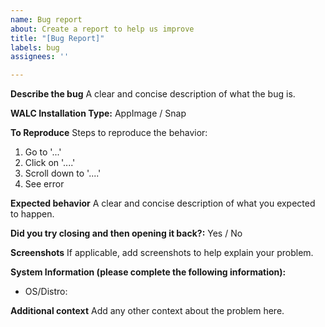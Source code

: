 ```yaml
---
name: Bug report
about: Create a report to help us improve
title: "[Bug Report]"
labels: bug
assignees: ''

---
```


<!-- 
If you have all the details required for reproducing this bug and the platform specific details of this bug then please continue to fill this template completely otherwise please start a discussion in Troubleshooting section of the WALC Discussion Board 
-->



**Describe the bug**
A clear and concise description of what the bug is.

**WALC Installation Type:** AppImage / Snap

**To Reproduce**
Steps to reproduce the behavior:
1. Go to '...'
2. Click on '....'
3. Scroll down to '....'
4. See error

**Expected behavior**
A clear and concise description of what you expected to happen.

**Did you try closing and then opening it back?:** Yes / No

**Screenshots**
If applicable, add screenshots to help explain your problem.

**System Information (please complete the following information):**
 - OS/Distro:

**Additional context**
Add any other context about the problem here.
